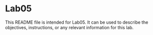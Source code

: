 # Lab05

This README file is intended for Lab05. It can be used to describe the objectives, instructions, or any relevant information for this lab.